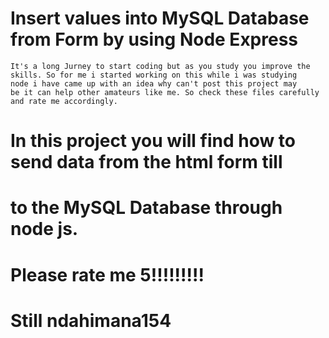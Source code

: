 # Insert values into MySQL Database from Form by using Node Express
 

    It's a long Jurney to start coding but as you study you improve the 
    skills. So for me i started working on this while i was studying 
    node i have came up with an idea why can't post this project may 
    be it can help other amateurs like me. So check these files carefully
    and rate me accordingly.

# In this project you will find how to send data from the html form till
# to the MySQL Database through node js.



#       Please rate me 5!!!!!!!!!

#       Still ndahimana154  
